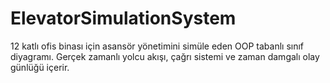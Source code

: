 # ElevatorSimulationSystem
12 katlı ofis binası için asansör yönetimini simüle eden OOP tabanlı sınıf diyagramı. Gerçek zamanlı yolcu akışı, çağrı sistemi ve zaman damgalı olay günlüğü içerir.

